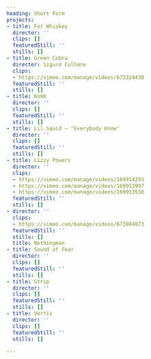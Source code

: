 ```yaml
---
heading: Short Form
projects:
- title: For Whiskey
  director: ''
  clips: []
  featuredStill: ''
  stills: []
- title: Green Cobra
  director: Sigurd Culhane
  clips:
  - https://vimeo.com/manage/videos/673324430
  featuredStill: ''
  stills: []
- title: Komb
  director: ''
  clips: []
  featuredStill: ''
  stills: []
- title: Lil Squid — "Everybody Know"
  director: ''
  clips: []
  featuredStill: ''
  stills: []
- title: Lizzy Powers
  director: ''
  clips:
  - https://vimeo.com/manage/videos/169914293
  - https://vimeo.com/manage/videos/169913997
  - https://vimeo.com/manage/videos/169913530
  featuredStill: ''
  stills: []
- director: ''
  clips:
  - https://vimeo.com/manage/videos/673804873
  featuredStill: ''
  stills: []
  title: Nothingman
- title: Sound of Fear
  director: ''
  clips: []
  featuredStill: ''
  stills: []
- title: Strip
  director: ''
  clips: []
  featuredStill: ''
  stills: []
- title: Vertis
  director: ''
  clips: []
  featuredStill: ''
  stills: []

---
```

